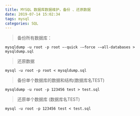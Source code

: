 ```yaml
---
title: MYSQL 数据库数据维护，备份 、还原数据
date: 2019-07-14 15:02:34
tags: mysql
categories: SQL
---
```




> 备份所有数据库：

    mysqldump -u root -p root –-quick -–force -–all-databases > mysqldump.sql

> 还原数据

    mysql -u root -p root < mysqldump.sql

> 备份单个数据库的数据和结构(数据库名TEST)

    mysqldump -u root -p 123456 test > test.sql

> 还原单个数据库 (数据库名TEST)

    mysql -u root -p 123456 test < test.sql
